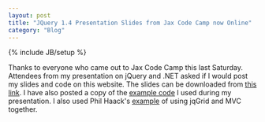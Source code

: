 ```yaml
---
layout: post
title: "JQuery 1.4 Presentation Slides from Jax Code Camp now Online"
category: "Blog"
---
```

{% include JB/setup %}

Thanks to everyone who came out to Jax Code Camp this last Saturday. Attendees from my presentation on jQuery and .NET asked if I would post my slides and code on this website. The slides can be downloaded from [this link](http://www.fekke.com/Content/jQuery%20Presentation.ppt "jQuery Presentation"). I have also posted a copy of the [example code](http://www.fekke.com/blog/JQueryTest.zip "JQuery Sample Code") I used during my presentation. I also used Phil Haack's [example](http://haacked.com/archive/2009/04/14/using-jquery-grid-with-asp.net-mvc.aspx "jquery grid example") of using jqGrid and MVC together.